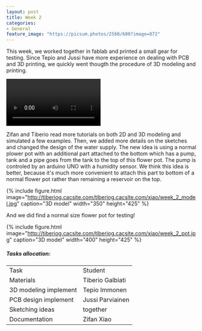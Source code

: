 ```yaml
---
layout: post
title: Week 2
categories:
- General
feature_image: "https://picsum.photos/2560/600?image=872"
---
```


<p>This week, we worked together in fablab and printed a small gear for testing. Since Tepio and Jussi have more experience on dealing with PCB and 3D printing, we quickly went thougth the procedure of 3D modeling and printing.
</p>
<video controls width="250">
    <source src="http://tiberiog.cacsite.com/tiberiog.cacsite.com/xiao/week_2_video.mp4" type="video/mp4">
    Your browser does not support HTML5 mp4 video.
</video>  
<p>
 Zifan and Tiberio read more tutorials on both 2D and 3D modeling and simulated a few examples. Then, we added more details on the sketches and changed the design of the water supply. 
 The new idea is using a normal plower pot with an additional part attached to the bottom which has a pump, tank and a pipe goes from the tank to the top of this flower pot. The pump is controled by an arduino UNO with a humidity sensor. We think this idea is better, because it's much more convenient to attach this part to bottom of a normal flower pot rather than remaining a reservoir on the top.
</p>  



{% include figure.html image="http://tiberiog.cacsite.com/tiberiog.cacsite.com/xiao/week_2_model.jpg" caption="3D model" width="350" height="425" %}

<p>And we did find a normal size flower pot for testing!</p>

{% include figure.html image="http://tiberiog.cacsite.com/tiberiog.cacsite.com/xiao/week_2_pot.jpg" caption="3D model" width="400" height="425" %}

##### Tasks allocation:
<table style= "word-wrap:break-word;word-break:break-all;">
<tr>
<td>Task </td>
<td>Student</td>
</tr>
<tr>
<td>Materials </td>
<td>Tiberio Galbiati</td>
</tr>
<tr>
<td>3D modeling implement</td>
<td>Tepio Immonen</td>
</tr>
<tr>
<td>PCB design implement</td>
<td> Jussi Parviainen</td>
</tr>
<tr>
<td>Sketching ideas</td>
<td>together</td>
</tr>
<tr>
<td>Documentation</td>
<td>Zifan Xiao</td>
</tr>
</table>
